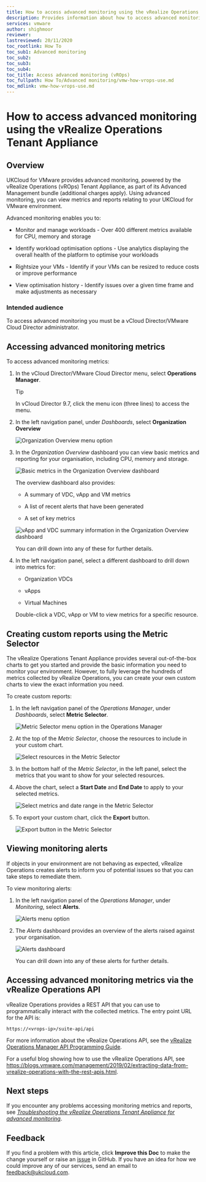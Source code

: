 ```yaml
---
title: How to access advanced monitoring using the vRealize Operations Tenant Appliance
description: Provides information about how to access advanced monitoring metrics and reporting in UKCloud for VMware provided by the vRealize Operations (vROps) Tenant Appliance
services: vmware
author: shighmoor
reviewer:  
lastreviewed: 20/11/2020
toc_rootlink: How To
toc_sub1: Advanced monitoring
toc_sub2:
toc_sub3:
toc_sub4:
toc_title: Access advanced monitoring (vROps)
toc_fullpath: How To/Advanced monitoring/vmw-how-vrops-use.md
toc_mdlink: vmw-how-vrops-use.md
---
```


# How to access advanced monitoring using the vRealize Operations Tenant Appliance

## Overview

UKCloud for VMware provides advanced monitoring, powered by the vRealize Operations (vROps) Tenant Appliance, as part of its Advanced Management bundle (additional charges apply). Using advanced monitoring, you can view metrics and reports relating to your UKCloud for VMware environment.

Advanced monitoring enables you to:

- Monitor and manage workloads - Over 400 different metrics available for CPU, memory and storage

- Identify workload optimisation options - Use analytics displaying the overall health of the platform to optimise your workloads

- Rightsize your VMs - Identify if your VMs can be resized to reduce costs or improve performance

- View optimisation history - Identify issues over a given time frame and make adjustments as necessary

### Intended audience

To access advanced monitoring you must be a vCloud Director/VMware Cloud Director administrator.

## Accessing advanced monitoring metrics

To access advanced monitoring metrics:

1. In the vCloud Director/VMware Cloud Director menu, select **Operations Manager**.

    > [!TIP]
    > In vCloud Director 9.7, click the menu icon (three lines) to access the menu.

2. In the left navigation panel, under *Dashboards*, select **Organization Overview**

    ![Organization Overview menu option](images/vmw-vrops-mnu-overview.png)

3. In the *Organization Overview* dashboard you can view basic metrics and reporting for your organisation, including CPU, memory and storage.

    ![Basic metrics in the Organization Overview dashboard](images/vmw-vrops-org-overview.png)

    The overview dashboard also provides:

    - A summary of VDC, vApp and VM metrics

    - A list of recent alerts that have been generated

    - A set of key metrics

    ![vApp and VDC summary information in the Organization Overview dashboard](images/vmw-vrops-org-overview-more.png)

    You can drill down into any of these for further details.

4. In the left navigation panel, select a different dashboard to drill down into metrics for:

    - Organization VDCs

    - vApps

    - Virtual Machines

    Double-click a VDC, vApp or VM to view metrics for a specific resource.

## Creating custom reports using the Metric Selector

The vRealize Operations Tenant Appliance provides several out-of-the-box charts to get you started and provide the basic information you need to monitor your environment. However, to fully leverage the hundreds of metrics collected by vRealize Operations, you can create your own custom charts to view the exact information you need.

To create custom reports:

1. In the left navigation panel of the *Operations Manager*, under *Dashboards*, select **Metric Selector**.

    ![Metric Selector menu option in the Operations Manager](images/vmw-vrops-mnu-metric-selector.png)

2. At the top of the *Metric Selector*, choose the resources to include in your custom chart.

    ![Select resources in the Metric Selector](images/vmw-vrops-metric-selector-resources.png)

3. In the bottom half of the *Metric Selector*, in the left panel, select the metrics that you want to show for your selected resources.

4. Above the chart, select a **Start Date** and **End Date** to apply to your selected metrics.

    ![Select metrics and date range in the Metric Selector](images/vmw-vrops-metric-selector-metrics.png)

5. To export your custom chart, click the **Export** button.

    ![Export button in the Metric Selector](images/vmw-vrops-metric-selector-btn-export.png)

## Viewing monitoring alerts

If objects in your environment are not behaving as expected, vRealize Operations creates alerts to inform you of potential issues so that you can take steps to remediate them.

To view monitoring alerts:

1. In the left navigation panel of the _Operations Manager_, under _Monitoring_, select **Alerts**.

    ![Alerts menu option](images/vmw-vrops-mnu-alerts.png)

2. The _Alerts_ dashboard provides an overview of the alerts raised against your organisation.

    ![Alerts dashboard](images/vmw-vrops-alerts.png)

    You can drill down into any of these alerts for further details.

## Accessing advanced monitoring metrics via the vRealize Operations API

vRealize Operations provides a REST API that you can use to programmatically interact with the collected metrics. The entry point URL for the API is:

`https://<vrops-ip>/suite-api/api`

For more information about the vRealize Operations API, see the [vRealize Operations Manager API Programming Guide](https://docs.vmware.com/en/vRealize-Operations-Manager/8.1/com.vmware.vcom.api.doc/GUID-79DD20A4-2F38-4EAB-94BF-771DF2C596B1.html).

For a useful blog showing how to use the vRealize Operations API, see <https://blogs.vmware.com/management/2019/02/extracting-data-from-vrealize-operations-with-the-rest-apis.html>.

## Next steps

If you encounter any problems accessing monitoring metrics and reports, see [_Troubleshooting the vRealize Operations Tenant Appliance for advanced monitoring_](vmw-ref-vrops-trouble.md).

## Feedback

If you find a problem with this article, click **Improve this Doc** to make the change yourself or raise an [issue](https://github.com/UKCloud/documentation/issues) in GitHub. If you have an idea for how we could improve any of our services, send an email to <feedback@ukcloud.com>.

